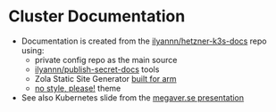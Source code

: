 # Cluster Documentation

- Documentation is created from the [ilyannn/hetzner-k3s-docs](https://github.com/ilyannn/hetzner-k3s-docs) repo using:
  - private config repo as the main source
  - [ilyannn/publish-secret-docs](https://github.com/ilyannn/publish-secret-docs) tools
  - Zola Static Site Generator [built for arm](https://github.com/ilyannn/zola/blob/arm/Dockerfile) 
  - [no style, please!](https://www.getzola.org/themes/no-style-please/) theme
- See also Kubernetes slide from the [megaver.se presentation](https://www.icloud.com/keynote/005yAB0Y4s_dsENfj_HhS8R1g#Megaverse)
